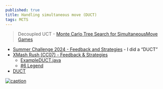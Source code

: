 ```yaml
---
published: true
title: Handling simultaneous move (DUCT)
tags: MCTS
---
```

> Decoupled UCT - [Monte Carlo Tree Search for SimultaneousMove Games](https://dke.maastrichtuniversity.nl/m.winands/documents/sm-tron-bnaic2013.pdf)

- [Summer Challenge 2024 - Feedback and Strategies](https://www.codingame.com/forum/t/summer-challenge-2024-feedback-and-strategies/204471/14) - I did a “DUCT”
- [XMash Rush (CC07) - Feedback & Strategies](https://www.codingame.com/forum/t/xmash-rush-cc07-feedback-strategies/74346/37)
	- [ExampleDUCT.java](https://github.com/Ludeme/LudiiExampleAI/blob/master/src/mcts/ExampleDUCT.java)
    - [#6 Legend](https://forum.codingame.com/t/summer-challenge-2024-feedback-and-strategies/204471/27)
- [DUCT](https://www.codingame.com/forum/t/spring-challenge-2021-feedbacks-strategies/190849/47)

[![caption](https://forum.codingame.com/uploads/default/original/3X/e/e/eee7bca3e1f53522a359a6de396a1858308c13be.png) ](https://www.codingame.com/forum/t/xmash-rush-cc07-feedback-strategies/74346/38)
